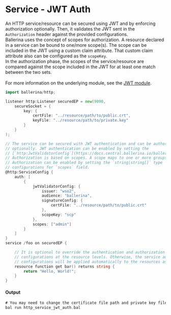 # Service - JWT Auth

 An HTTP service/resource can be secured using JWT and by enforcing
 authorization optionally. Then, it validates the JWT sent in the
 `Authorization` header against the provided configurations.<br/>
 Ballerina uses the concept of scopes for authorization. A resource declared
 in a service can be bound to one/more scope(s). The scope can be included
 in the JWT using a custom claim attribute. That custom claim attribute
 also can be configured as the `scopeKey`.<br/>
 In the authorization phase, the scopes of the service/resource are compared
 against the scope included in the JWT for at least one match between the two
 sets.<br/><br/>
 For more information on the underlying module, 
 see the [JWT module](https:docs.central.ballerina.io/ballerina/jwt/latest/).

```go
import ballerina/http;

listener http:Listener securedEP = new(9090,
    secureSocket = {
        key: {
            certFile: "../resource/path/to/public.crt",
            keyFile: "../resource/path/to/private.key"
        }
    }
);

// The service can be secured with JWT authentication and can be authorized
// optionally. JWT authentication can be enabled by setting the
// [`http:JwtValidatorConfig`](https://docs.central.ballerina.io/ballerina/http/latest/records/JwtValidatorConfig) configurations.
// Authorization is based on scopes. A scope maps to one or more groups.
// Authorization can be enabled by setting the `string|string[]` type
// configurations for `scopes` field.
@http:ServiceConfig {
    auth: [
        {
            jwtValidatorConfig: {
                issuer: "wso2",
                audience: "ballerina",
                signatureConfig: {
                    certFile: "../resource/path/to/public.crt"
                },
                scopeKey: "scp"
            },
            scopes: ["admin"]
        }
    ]
}
service /foo on securedEP {

    // It is optional to override the authentication and authorization
    // configurations at the resource levels. Otherwise, the service auth
    // configurations will be applied automatically to the resources as well.
    resource function get bar() returns string {
        return "Hello, World!";
    }
}
```

#### Output

```go
# You may need to change the certificate file path and private key file path.
bal run http_service_jwt_auth.bal
```